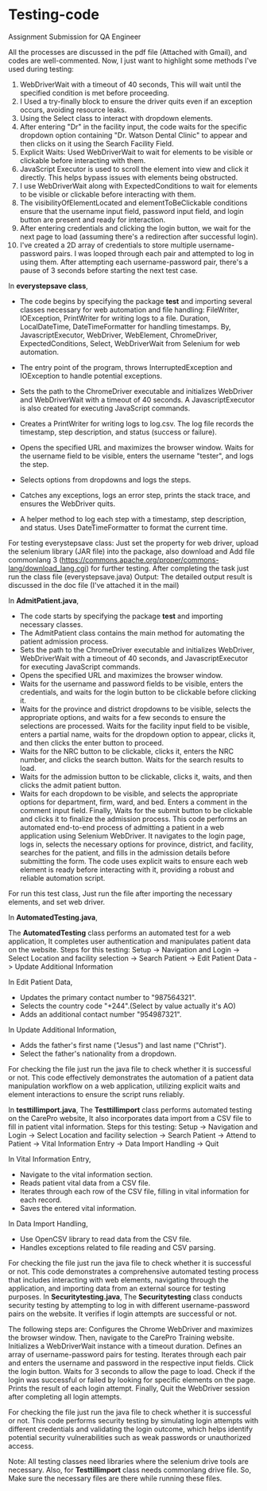 # Testing-code
Assignment Submission for QA Engineer

All the processes are discussed in the pdf file (Attached with Gmail), and codes are well-commented. 
Now, I just want to highlight some methods I've used during testing:
1. WebDriverWait with a timeout of 40 seconds, This will wait until the specified condition is met before proceeding.
2. I Used a try-finally block to ensure the driver quits even if an exception occurs, avoiding resource leaks.
3. Using the Select class to interact with dropdown elements.
4. After entering "Dr" in the facility input, the code waits for the specific dropdown option containing "Dr. Watson Dental Clinic" to appear and then clicks on it using the Search Facility Field.
5. Explicit Waits: Used WebDriverWait to wait for elements to be visible or clickable before interacting with them.
6. JavaScript Executor is used to scroll the element into view and click it directly. This helps bypass issues with elements being obstructed.
7. I use WebDriverWait along with ExpectedConditions to wait for elements to be visible or clickable before interacting with them.
8. The visibilityOfElementLocated and elementToBeClickable conditions ensure that the username input field, password input field, and login button are present and ready for interaction.
9. After entering credentials and clicking the login button, we wait for the next page to load (assuming there's a redirection after successful login).
10. I've created a 2D array of credentials to store multiple username-password pairs. I was looped through each pair and attempted to log in using them. After attempting each username-password pair, there's a pause of 3 seconds before starting the next test case.

In **everystepsave class**, 
* The code begins by specifying the package **test** and importing several classes necessary for web automation and file handling:
	FileWriter, IOException, PrintWriter for writing logs to a file.
	Duration, LocalDateTime, DateTimeFormatter for handling timestamps.
	By, JavascriptExecutor, WebDriver, WebElement, ChromeDriver, ExpectedConditions, Select, WebDriverWait from Selenium for web automation.

* The entry point of the program, throws InterruptedException and IOException to handle potential exceptions.

* Sets the path to the ChromeDriver executable and initializes WebDriver and WebDriverWait with a timeout of 40 seconds. A JavascriptExecutor is also created for executing JavaScript commands.

* Creates a PrintWriter for writing logs to log.csv. The log file records the timestamp, step description, and status (success or failure).
* Opens the specified URL and maximizes the browser window. Waits for the username field to be visible, enters the username "tester", and logs the step.
* Selects options from dropdowns and logs the steps.
* Catches any exceptions, logs an error step, prints the stack trace, and ensures the WebDriver quits.
* A helper method to log each step with a timestamp, step description, and status. Uses DateTimeFormatter to format the current time.

For testing everystepsave class: Just set the property for web driver, upload the selenium library (JAR file) into the package, also download and Add file commonlang 3 (https://commons.apache.org/proper/commons-lang/download_lang.cgi) for further testing. After completing the task just run the class file (everystepsave.java)
Output: The detailed output result is discussed in the doc file (I've attached it in the mail)

In **AdmitPatient.java**,
* The code starts by specifying the package **test** and importing necessary classes.
* The AdmitPatient class contains the main method for automating the patient admission process.
* Sets the path to the ChromeDriver executable and initializes WebDriver, WebDriverWait with a timeout of 40 seconds, and JavascriptExecutor for executing JavaScript commands.
* Opens the specified URL and maximizes the browser window.
* Waits for the username and password fields to be visible, enters the credentials, and waits for the login button to be clickable before clicking it.
* Waits for the province and district dropdowns to be visible, selects the appropriate options, and waits for a few seconds to ensure the selections are processed. Waits for the facility input field to be visible, enters a partial name, waits for the dropdown option to appear, clicks it, and then clicks the enter button to proceed.
* Waits for the NRC button to be clickable, clicks it, enters the NRC number, and clicks the search button. Waits for the search results to load.
* Waits for the admission button to be clickable, clicks it, waits, and then clicks the admit patient button.
* Waits for each dropdown to be visible, and selects the appropriate options for department, firm, ward, and bed. Enters a comment in the comment input field.
Finally, Waits for the submit button to be clickable and clicks it to finalize the admission process.
This code performs an automated end-to-end process of admitting a patient in a web application using Selenium WebDriver. It navigates to the login page, logs in, selects the necessary options for province, district, and facility, searches for the patient, and fills in the admission details before submitting the form. The code uses explicit waits to ensure each web element is ready before interacting with it, providing a robust and reliable automation script.

For run this test class, Just run the file after importing the necessary elements, and set web driver.

In **AutomatedTesting.java**,

The **AutomatedTesting** class performs an automated test for a web application, It completes user authentication and manipulates patient data on the website.
Steps for this testing:
Setup -> Navigation and Login -> Select Location and facility selection -> Search Patient -> Edit Patient Data -> Update Additional Information

In Edit Patient Data,
* Updates the primary contact number to "987564321".
* Selects the country code "+244".(Select by value actually it's AO)
* Adds an additional contact number "954987321".

In Update Additional Information, 
* Adds the father's first name ("Jesus") and last name ("Christ").
* Select the father's nationality from a dropdown.

For checking the file just run the java file to check whether it is successful or not.
This code effectively demonstrates the automation of a patient data manipulation workflow on a web application, utilizing explicit waits and element interactions to ensure the script runs reliably.


In **testtillimport.java**,
The **Testtillimport** class performs automated testing on the CarePro website, It also incorporates data import from a CSV file to fill in patient vital information.
Steps for this testing:
Setup -> Navigation and Login -> Select Location and facility selection -> Search Patient -> Attend to Patient -> Vital Information Entry -> Data Import Handling -> Quit

In Vital Information Entry,
* Navigate to the vital information section.
* Reads patient vital data from a CSV file.
* Iterates through each row of the CSV file, filling in vital information for each record.
* Saves the entered vital information.

In Data Import Handling,
* Use OpenCSV library to read data from the CSV file.
* Handles exceptions related to file reading and CSV parsing.

For checking the file just run the java file to check whether it is successful or not.
This code demonstrates a comprehensive automated testing process that includes interacting with web elements, navigating through the application, and importing data from an external source for testing purposes.
In **Securitytesting.java**,
The **Securitytesting** class conducts security testing by attempting to log in with different username-password pairs on the website. It verifies if login attempts are successful or not.

The following steps are:
Configures the Chrome WebDriver and maximizes the browser window. Then, navigate to the CarePro Training website. Initializes a WebDriverWait instance with a timeout duration. Defines an array of username-password pairs for testing. Iterates through each pair and enters the username and password in the respective input fields. Click the login button. Waits for 3 seconds to allow the page to load. Check if the login was successful or failed by looking for specific elements on the page. Prints the result of each login attempt. Finally, Quit the WebDriver session after completing all login attempts.

For checking the file just run the java file to check whether it is successful or not.
This code performs security testing by simulating login attempts with different credentials and validating the login outcome, which helps identify potential security vulnerabilities such as weak passwords or unauthorized access.

Note: All testing classes need libraries where the selenium drive tools are necessary. Also, for **Testtillimport** class needs commonlang drive file. So, Make sure the necessary files are there while running these files.
